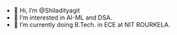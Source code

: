 - 👋 Hi, I’m @Shiladityagit
- 👀 I’m interested in AI-ML and DSA.
- 🌱 I’m currently doing B.Tech. in ECE at NIT ROURKELA.

<!---
Shiladityagit/Shiladityagit is a ✨ special ✨ repository because its `README.md` (this file) appears on your GitHub profile.
You can click the Preview link to take a look at your changes.
--->

